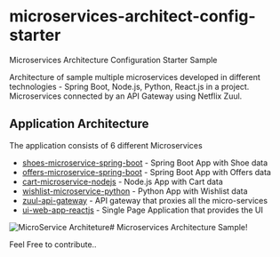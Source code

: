 # microservices-architect-config-starter
Microservices Architecture Configuration Starter Sample




Architecture of sample multiple microservices developed in different technologies - Spring Boot, Node.js, Python, React.js in a project.
Microservices connected by an API Gateway using Netflix Zuul.


## Application Architecture

The application consists of 6 different Microservices

-   [shoes-microservice-spring-boot](https://github.com/aniketshinde7/Microservices-Architecture-on-Kubernetes-Using-Helm-and-Docker/tree/main/shoes-microservice-spring-boot)  - Spring Boot App with Shoe data
-   [offers-microservice-spring-boot](https://github.com/aniketshinde7/Microservices-Architecture-on-Kubernetes-Using-Helm-and-Docker/tree/main/offers-microservice-spring-boot)  - Spring Boot App with Offers data
-   [cart-microservice-nodejs](https://github.com/aniketshinde7/Microservices-Architecture-on-Kubernetes-Using-Helm-and-Docker/tree/main/cart-microservice-nodejs)  - Node.js App with Cart data
-   [wishlist-microservice-python](https://github.com/aniketshinde7/Microservices-Architecture-on-Kubernetes-Using-Helm-and-Docker/tree/main/wishlist-microservice-python)  - Python App with Wishlist data
-   [zuul-api-gateway](https://github.com/aniketshinde7/Microservices-Architecture-on-Kubernetes-Using-Helm-and-Docker/tree/main/zuul-api-gateway)  - API gateway that proxies all the micro-services
-   [ui-web-app-reactjs](https://github.com/aniketshinde7/Microservices-Architecture-on-Kubernetes-Using-Helm-and-Docker/tree/main/ui-web-app-reactjs)  - Single Page Application that provides the UI








![MicroService Architeture ](https://miro.medium.com/max/1050/1*kSLJKEl3X-gKNTpO1l7SQg.png)# Microservices Architecture Sample!

Feel Free to contribute.. 